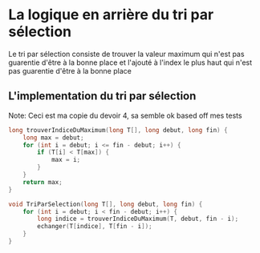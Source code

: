 # La logique en arrière du tri par sélection
Le tri par sélection consiste de trouver la valeur maximum qui n'est pas guarentie d'être à la bonne place et l'ajouté à l'index le plus haut qui n'est pas guarentie d'être à la bonne place

## L'implementation du tri par sélection
Note: Ceci est ma copie du devoir 4, sa semble ok based off mes tests
```cpp
long trouverIndiceDuMaximum(long T[], long debut, long fin) {
    long max = debut;
    for (int i = debut; i <= fin - debut; i++) {
        if (T[i] < T[max]) {
            max = i;
        }
    }
    return max;
}

void TriParSelection(long T[], long debut, long fin) {
    for (int i = debut; i < fin - debut; i++) {
        long indice = trouverIndiceDuMaximum(T, debut, fin - i);
        echanger(T[indice], T[fin - i]);
    }
}
```